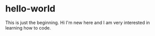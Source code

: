 # hello-world
This is just the beginning.
Hi  I'm new here and I am very interested in learning how to code. 
